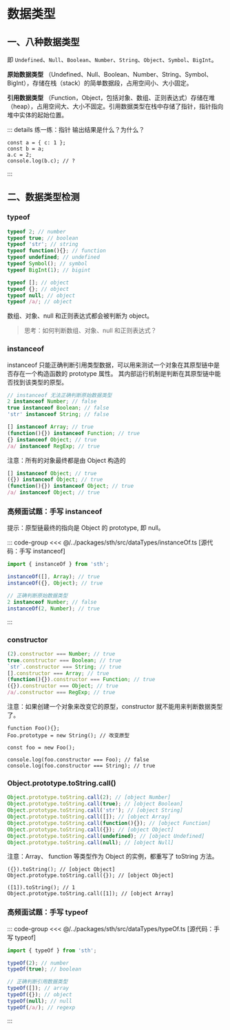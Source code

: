 # 数据类型

## 一、八种数据类型

即 `Undefined`、`Null`、`Boolean`、`Number`、`String`、`Object`、`Symbol`、`BigInt`。

**原始数据类型**
（Undefined、Null、Boolean、Number、String、Symbol、BigInt），存储在栈（stack）的简单数据段，占用空间小、大小固定。

**引用数据类型**
（Function，Object，包括对象、数组、正则表达式）存储在堆（heap），占用空间大、大小不固定。引用数据类型在栈中存储了指针，指针指向堆中实体的起始位置。

::: details 练一练：指针
输出结果是什么？为什么？
```js{4}
const a = { c: 1 };
const b = a;
a.c = 2;
console.log(b.c); // ?
```
:::



## 二、数据类型检测

### typeof

```js
typeof 2; // number
typeof true; // boolean
typeof 'str'; // string
typeof function(){}; // function
typeof undefined; // undefined
typeof Symbol(); // symbol
typeof BigInt(1); // bigint

typeof []; // object
typeof {}; // object
typeof null; // object
typeof /a/; // object
```

数组、对象、null 和正则表达式都会被判断为 object。

> 思考：如何判断数组、对象、null 和正则表达式？

### instanceof

instanceof 只能正确判断引用类型数据，可以用来测试一个对象在其原型链中是否存在一个构造函数的 prototype 属性。
其内部运行机制是判断在其原型链中能否找到该类型的原型。

```js
// instanceof 无法正确判断原始数据类型
2 instanceof Number; // false
true instanceof Boolean; // false
'str' instanceof String; // false

[] instanceof Array; // true
(function(){}) instanceof Function; // true
{} instanceof Object; // true
/a/ instanceof RegExp; // true
```

注意：所有的对象最终都是由 Object 构造的

```js
[] instanceof Object; // true
({}) instanceof Object; // true
(function(){}) instanceof Object; // true
/a/ instanceof Object; // true
```

### 高频面试题：手写 instanceof

提示：原型链最终的指向是 Object 的 prototype, 即 null。

::: code-group
<<< @/../packages/sth/src/dataTypes/instanceOf.ts [源代码：手写 instanceof]
```js [代码应用效果]
import { instanceOf } from 'sth';

instanceOf([], Array); // true
instanceOf({}, Object); // true

// 正确判断原始数据类型
2 instanceof Number; // false
instanceOf(2, Number); // true
```
:::

### constructor

```js
(2).constructor === Number; // true
true.constructor === Boolean; // true
`str`.constructor === String; // true
[].constructor === Array; // true
(function(){}).constructor === Function; // true
({}).constructor === Object; // true
/a/.constructor === RegExp; // true
```

注意：如果创建一个对象来改变它的原型，constructor 就不能用来判断数据类型了。

```js{2}
function Foo(){};
Foo.prototype = new String(); // 改变原型

const foo = new Foo();
 
console.log(foo.constructor === Foo); // false
console.log(foo.constructor === String); // true
```

### Object.prototype.toString.call()

```js
Object.prototype.toString.call(2); // [object Number]
Object.prototype.toString.call(true); // [object Boolean]
Object.prototype.toString.call('str'); // [object String]
Object.prototype.toString.call([]); // [object Array]
Object.prototype.toString.call(function(){}); // [object Function]
Object.prototype.toString.call({}); // [object Object]
Object.prototype.toString.call(undefined); // [object Undefined]
Object.prototype.toString.call(null); // [object Null]
```

注意：Array、 function 等类型作为 Object 的实例，都重写了 toString 方法。

```js{4}
({}).toString(); // [object Object]
Object.prototype.toString.call({}); // [object Object]

([1]).toString(); // 1
Object.prototype.toString.call([1]); // [object Array]
```

### 高频面试题：手写 typeof

::: code-group
<<< @/../packages/sth/src/dataTypes/typeOf.ts [源代码：手写 typeof]
```js [代码应用效果]
import { typeOf } from 'sth';

typeOf(2); // number
typeOf(true); // boolean

// 正确判断引用数据类型
typeOf([]); // array
typeOf({}); // object
typeOf(null); // null
typeOf(/a/); // regexp
```
:::